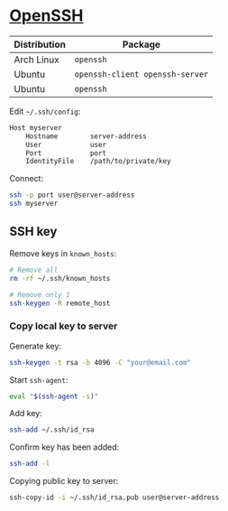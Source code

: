 # [OpenSSH](https://www.openssh.com/)

| Distribution | Package                         |
| ------------ | ------------------------------- |
| Arch Linux   | `openssh`                       |
| Ubuntu       | `openssh-client openssh-server` |
| Ubuntu       | `openssh`                       |

Edit `~/.ssh/config`:

```txt
Host myserver
    Hostname        server-address
    User            user
    Port            port
    IdentityFile    /path/to/private/key
```

Connect:

```sh
ssh -p port user@server-address
ssh myserver
```

## SSH key

Remove keys in `known_hosts`:

```sh
# Remove all
rm -rf ~/.ssh/known_hosts

# Remove only 1
ssh-keygen -R remote_host
```

### Copy local key to server

Generate key:

```sh
ssh-keygen -t rsa -b 4096 -C "your@email.com"
```

Start `ssh-agent`:

```sh
eval "$(ssh-agent -s)"
```

Add key:

```sh
ssh-add ~/.ssh/id_rsa
```

Confirm key has been added:

```sh
ssh-add -l
```

Copying public key to server:

```sh
ssh-copy-id -i ~/.ssh/id_rsa.pub user@server-address
```
